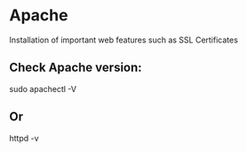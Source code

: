 # Apache
Installation of important web features such as SSL Certificates

## Check Apache version:
sudo apachectl -V
## Or
httpd -v
